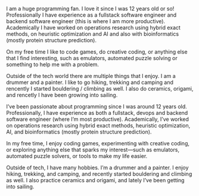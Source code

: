 I am a huge programming fan. I love it since I was 12 years old or so!
Professionally I have experience as a fullstack software engineer and backend
software engineer (this is where I am more productive). Academically I have
worked on operations research using hybrid exact methods, on heuristic
optimization and AI and also with bioinformatics (mostly protein structure
prediction).

On my free time I like to code games, do creative coding, or anything else that
I find interesting, such as emulators, automated puzzle solving or something to
help me with a problem.

Outside of the tech world there are multiple things that I enjoy. I am a drummer
and a painter. I like to go hiking, trekking and camping and rencently I started
bouldering / climbing as well. I also do ceramics, origami, and rencetly I have
been growing into sailing. 

I’ve been passionate about programming since I was around 12 years old.  
Professionally, I have experience as both a fullstack, devops and backend software engineer (where I’m most productive). Academically, I’ve worked on operations research using hybrid exact methods, heuristic optimization, AI, and bioinformatics (mostly protein structure prediction).

In my free time, I enjoy coding games, experimenting with creative coding, or exploring anything else that sparks my interest—such as emulators, automated puzzle solvers, or tools to make my life easier.

Outside of tech, I have many hobbies. I’m a drummer and a painter. I enjoy hiking, trekking, and camping, and recently started bouldering and climbing as well. I also practice ceramics and origami, and lately I’ve been getting into sailing.
